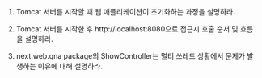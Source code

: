 1. Tomcat 서버를 시작할 때 웹 애플리케이션이 초기화하는 과정을 설명하라.
  
2. Tomcat 서버를 시작한 후 http://localhost:8080으로 접근시 호출 순서 및 흐름을 설명하라.

7. next.web.qna package의 ShowController는 멀티 쓰레드 상황에서 문제가 발생하는 이유에 대해 설명하라.
